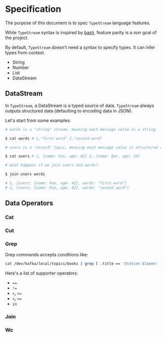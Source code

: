 # Specification

The purpose of this document is to spec `TypeStream` language features.

While `TypeStream` syntax is inspired by
[bash](https://tiswww.case.edu/php/chet/bash/bashtop.html), feature parity is a
_non_ goal of the project.

By default, `TypeStream` doesn't need a syntax to specify types. It can infer types
from context.

- String
- Number
- List
- DataStream

## DataStream

In `TypeStream`, a DataStream is a typed source of data. `TypeStream` always outputs
structured data (defaulting to encoding data in JSON).

Let's start from some examples:

```sh
# words is a "string" stream, meaning each message value is a string

$ cat words # 1,"first word" 2,"second word"

# users is a "record" topic, meaning each message value is structured record (can be avro, json, protobuf, etc..)

$ cat users # 1, [name: Foo, age: 42] 2, [name: Bar, age: 24]

# what happens if we join users and words?

$ join users words

# 1, [users: {name: Foo, age: 42}, words: "first word"]
# 2, [users: {name: Foo, age: 42}, words: "second word"]
```

## Data Operators

### Cat

### Cut

### Grep

Grep commands accepts conditions like:

```sh
cat /dev/kafka/local/topics/books | grep [ .title == 'Station Eleven' ]
```

Here's a list of supporter operators:

- `==`
- `!=`
- `>`, `>=`
- `<`, `<=`
- `in`

### Join

### Wc
